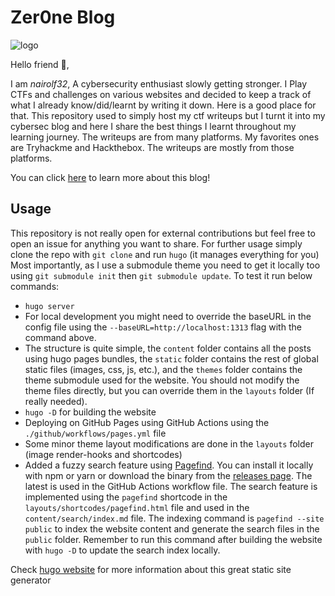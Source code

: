 # Zer0ne Blog

![logo](static/pictures/dark_logo.png "credits: this logo is inspired from Genegoldstein's work for izzy deluxe in the living tombstone's hunter song")

Hello friend 🤖,

I am *nairolf32*, A cybersecurity enthusiast slowly getting stronger. I Play CTFs and challenges on various websites and decided to keep a track of what I already know/did/learnt by writing it down. Here is a good place for that. This repository used to simply host my ctf writeups but I turnt it into my cybersec blog and here I share the best things I learnt throughout my learning journey. The writeups are from many platforms. My favorites ones are Tryhackme and Hackthebox. The writeups are mostly from those platforms.

You can click [here](http://zer0ne-hub.github.io/zer0ne-blog/about/) to learn more about this blog!

## Usage

This repository is not really open for external contributions but feel free to open an issue for anything you want to share. For further usage simply clone the repo with `git clone` and run `hugo` (it manages everything for you)
Most importantly, as I use a submodule theme you need to get it locally too using `git submodule init` then `git submodule update`. To test it run below commands:

- `hugo server`
- For local development you might need to override the baseURL in the config file
using the `--baseURL=http://localhost:1313` flag with the command above.
- The structure is quite simple, the `content` folder contains all the posts using hugo pages bundles, the `static` folder contains the rest of global static files (images, css, js, etc.), and the `themes` folder contains the theme submodule used for the website. You should not modify the theme files directly, but you can override them in the `layouts` folder (If really needed).
- `hugo -D` for building the website
- Deploying on GitHub Pages using GitHub Actions using the `./github/workflows/pages.yml` file
- Some minor theme layout modifications are done in the `layouts` folder (image render-hooks and shortcodes)
- Added a fuzzy search feature using [Pagefind](https://pagefind.app/). You can install it locally with npm or yarn or download the binary from the [releases page](https://github.com/CloudCannon/pagefind/releases). The latest is
used in the GitHub Actions workflow file. The search feature is implemented using the `pagefind` shortcode in the `layouts/shortcodes/pagefind.html` file and used in the `content/search/index.md` file. The indexing command is `pagefind --site public` to index the website content and generate the search files in the `public` folder. Remember to run this command after building the website with `hugo -D` to update the search index locally.

Check [hugo website](https://gohugo.io/) for more information about this great static site generator
